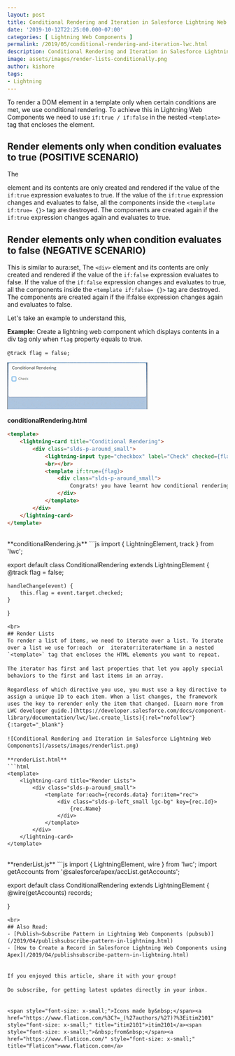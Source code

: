 ```yaml
---
layout: post
title: Conditional Rendering and Iteration in Salesforce Lightning Web Components
date: '2019-10-12T22:25:00.000-07:00'
categories: [ Lightning Web Components ]
permalink: /2019/05/conditional-rendering-and-iteration-lwc.html
description: Conditional Rendering and Iteration in Salesforce Lightning Web Components. To render a DOM element in a template only when certain conditions are met, we use conditional rendering. To achieve this in Lightning Web Components we need to if:true,if:false to the nested <template> tag that encloses the element.
image: assets/images/render-lists-conditionally.png
author: kishore
tags:
- Lightning
---
```


To render a DOM element in a template only when certain conditions are met, we use conditional rendering. To achieve this in Lightning Web Components we need to use `if:true / if:false` in the nested `<template>` tag that encloses the element.

## Render elements only when condition evaluates to true (POSITIVE SCENARIO)
The <div> element and its contents are only created and rendered if the value of the `if:true` expression evaluates to true. If the value of the `if:true` expression changes and evaluates to false, all the components inside the `<template if:true= {}>` tag are destroyed. The components are created again if the `if:true` expression changes again and evaluates to true.

## Render elements only when condition evaluates to false (NEGATIVE SCENARIO)
This is similar to aura:set, The `<div>` element and its contents are only created and rendered if the value of the `if:false` expression evaluates to false. If the value of the `if:false` expression changes and evaluates to true, all the components inside the `<template if:false= {}>` tag are destroyed. The components are created again if the if:false expression changes again and evaluates to false.

Let's take an example to understand this,

**Example:** Create a lightning web component which displays contents in a div tag only when `flag` property equals to true.

`@track flag = false;`

![Conditional Rendering and Iteration in Salesforce Lightning Web Components](/assets/images/conditional-graphic.gif)

**conditionalRendering.html**
```html
<template>
    <lightning-card title="Conditional Rendering">
        <div class="slds-p-around_small">
            <lightning-input type="checkbox" label="Check" checked={flag} onchange={handleChange}></lightning-input>
            <br></br>
            <template if:true={flag}>
                <div class="slds-p-around_small">
                    Congrats! you have learnt how conditional rendering works in LWC
                </div>
            </template>
        </div>
    </lightning-card>
</template>
```
<br>
**conditionalRendering.js**
```js
import { LightningElement, track } from 'lwc';

export default class ConditionalRendering extends LightningElement {
    @track flag = false;

    handleChange(event) {
        this.flag = event.target.checked;
    }
}
```
<br>
## Render Lists
To render a list of items, we need to iterate over a list. To iterate over a list we use for:each  or  iterator:iteratorName in a nested `<template>` tag that encloses the HTML elements you want to repeat.

The iterator has first and last properties that let you apply special behaviors to the first and last items in an array.

Regardless of which directive you use, you must use a key directive to assign a unique ID to each item. When a list changes, the framework uses the key to rerender only the item that changed. [Learn more from LWC developer guide.](https://developer.salesforce.com/docs/component-library/documentation/lwc/lwc.create_lists){:rel="nofollow"}{:target="_blank"}

![Conditional Rendering and Iteration in Salesforce Lightning Web Components](/assets/images/renderlist.png)

**renderList.html**
```html
<template>
    <lightning-card title="Render Lists">
        <div class="slds-p-around_small">
            <template for:each={records.data} for:item="rec">
                <div class="slds-p-left_small lgc-bg" key={rec.Id}>
                    {rec.Name}
                </div>
            </template>
        </div>
    </lightning-card>
</template>
```
<br>
**renderList.js**
```js
import { LightningElement, wire } from 'lwc';
import getAccounts from '@salesforce/apex/accList.getAccounts';

export default class ConditionalRendering extends LightningElement {
    @wire(getAccounts) records;
    
}
```
<br>
## Also Read:
- [Publish–Subscribe Pattern in Lightning Web Components (pubsub)](/2019/04/publishsubscribe-pattern-in-lightning.html)
- [How to Create a Record in Salesforce Lightning Web Components using Apex](/2019/04/publishsubscribe-pattern-in-lightning.html)


If you enjoyed this article, share it with your group!

Do subscribe, for getting latest updates directly in your inbox.


<span style="font-size: x-small;">Icons made by&nbsp;</span><a href="https://www.flaticon.com/%3C?=_(%27authors/%27)?%3Eitim2101" style="font-size: x-small;" title="itim2101">itim2101</a><span style="font-size: x-small;">&nbsp;from&nbsp;</span><a href="https://www.flaticon.com/" style="font-size: x-small;" title="Flaticon">www.flaticon.com</a>